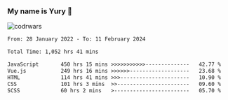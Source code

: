 ### My name is Yury 👋 
![codrwars](https://www.codewars.com/users/litury/badges/micro) 


<!--START_SECTION:waka-->

```txt
From: 28 January 2022 - To: 11 February 2024

Total Time: 1,052 hrs 41 mins

JavaScript       450 hrs 15 mins >>>>>>>>>>>--------------   42.77 %
Vue.js           249 hrs 16 mins >>>>>>-------------------   23.68 %
HTML             114 hrs 41 mins >>>----------------------   10.90 %
CSS              101 hrs 3 mins  >>-----------------------   09.60 %
SCSS             60 hrs 2 mins   >------------------------   05.70 %
```

<!--END_SECTION:waka-->

